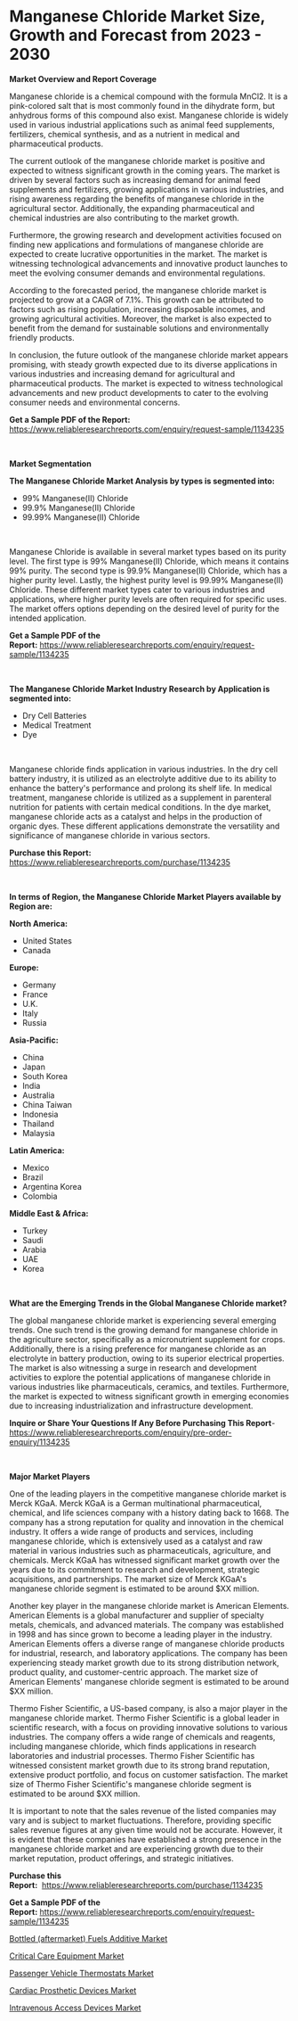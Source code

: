 <p><h1>Manganese Chloride Market Size, Growth and Forecast from 2023 - 2030</h1></p><p><strong>Market Overview and Report Coverage</strong></p>
<p><p>Manganese chloride is a chemical compound with the formula MnCl2. It is a pink-colored salt that is most commonly found in the dihydrate form, but anhydrous forms of this compound also exist. Manganese chloride is widely used in various industrial applications such as animal feed supplements, fertilizers, chemical synthesis, and as a nutrient in medical and pharmaceutical products.</p><p>The current outlook of the manganese chloride market is positive and expected to witness significant growth in the coming years. The market is driven by several factors such as increasing demand for animal feed supplements and fertilizers, growing applications in various industries, and rising awareness regarding the benefits of manganese chloride in the agricultural sector. Additionally, the expanding pharmaceutical and chemical industries are also contributing to the market growth.</p><p>Furthermore, the growing research and development activities focused on finding new applications and formulations of manganese chloride are expected to create lucrative opportunities in the market. The market is witnessing technological advancements and innovative product launches to meet the evolving consumer demands and environmental regulations.</p><p>According to the forecasted period, the manganese chloride market is projected to grow at a CAGR of 7.1%. This growth can be attributed to factors such as rising population, increasing disposable incomes, and growing agricultural activities. Moreover, the market is also expected to benefit from the demand for sustainable solutions and environmentally friendly products.</p><p>In conclusion, the future outlook of the manganese chloride market appears promising, with steady growth expected due to its diverse applications in various industries and increasing demand for agricultural and pharmaceutical products. The market is expected to witness technological advancements and new product developments to cater to the evolving consumer needs and environmental concerns.</p></p>
<p><strong>Get a Sample PDF of the Report:</strong> <a href="https://www.reliableresearchreports.com/enquiry/request-sample/1134235">https://www.reliableresearchreports.com/enquiry/request-sample/1134235</a></p>
<p>&nbsp;</p>
<p><strong>Market Segmentation</strong></p>
<p><strong>The Manganese Chloride Market Analysis by types is segmented into:</strong></p>
<p><ul><li>99% Manganese(II) Chloride</li><li>99.9% Manganese(II) Chloride</li><li>99.99% Manganese(II) Chloride</li></ul></p>
<p>&nbsp;</p>
<p><p>Manganese Chloride is available in several market types based on its purity level. The first type is 99% Manganese(II) Chloride, which means it contains 99% purity. The second type is 99.9% Manganese(II) Chloride, which has a higher purity level. Lastly, the highest purity level is 99.99% Manganese(II) Chloride. These different market types cater to various industries and applications, where higher purity levels are often required for specific uses. The market offers options depending on the desired level of purity for the intended application.</p></p>
<p><strong>Get a Sample PDF of the Report:</strong>&nbsp;<a href="https://www.reliableresearchreports.com/enquiry/request-sample/1134235">https://www.reliableresearchreports.com/enquiry/request-sample/1134235</a></p>
<p>&nbsp;</p>
<p><strong>The Manganese Chloride Market Industry Research by Application is segmented into:</strong></p>
<p><ul><li>Dry Cell Batteries</li><li>Medical Treatment</li><li>Dye</li></ul></p>
<p>&nbsp;</p>
<p><p>Manganese chloride finds application in various industries. In the dry cell battery industry, it is utilized as an electrolyte additive due to its ability to enhance the battery's performance and prolong its shelf life. In medical treatment, manganese chloride is utilized as a supplement in parenteral nutrition for patients with certain medical conditions. In the dye market, manganese chloride acts as a catalyst and helps in the production of organic dyes. These different applications demonstrate the versatility and significance of manganese chloride in various sectors.</p></p>
<p><strong>Purchase this Report:</strong>&nbsp; <a href="https://www.reliableresearchreports.com/purchase/1134235">https://www.reliableresearchreports.com/purchase/1134235</a></p>
<p>&nbsp;</p>
<p><strong>In terms of Region, the Manganese Chloride Market Players available by Region are:</strong></p>
<p>
    <p> <strong> North America: </strong>
        <ul>
            <li>United States</li>
            <li>Canada</li>
        </ul>
        </p> 
    <p> <strong> Europe: </strong>
        <ul>
            <li>Germany</li>
            <li>France</li>
            <li>U.K.</li>
            <li>Italy</li>
            <li>Russia</li>
        </ul>
        </p> 
    <p> <strong> Asia-Pacific: </strong>
        <ul>
            <li>China</li>
            <li>Japan</li>
            <li>South Korea</li>
            <li>India</li>
            <li>Australia</li>
            <li>China Taiwan</li>
            <li>Indonesia</li>
            <li>Thailand</li>
            <li>Malaysia</li>
        </ul>
        </p> 
    <p> <strong> Latin America: </strong>
        <ul>
            <li>Mexico</li>
            <li>Brazil</li>
            <li>Argentina Korea</li>
            <li>Colombia</li>
        </ul>
        </p> 
    <p> <strong> Middle East & Africa: </strong>
        <ul>
            <li>Turkey</li>
            <li>Saudi</li>
            <li>Arabia</li>
            <li>UAE</li>
            <li>Korea</li>
        </ul>
    </p>
    </p>
<p>&nbsp;</p>
<p><strong>What are the Emerging Trends in the Global Manganese Chloride market?</strong></p>
<p><p>The global manganese chloride market is experiencing several emerging trends. One such trend is the growing demand for manganese chloride in the agriculture sector, specifically as a micronutrient supplement for crops. Additionally, there is a rising preference for manganese chloride as an electrolyte in battery production, owing to its superior electrical properties. The market is also witnessing a surge in research and development activities to explore the potential applications of manganese chloride in various industries like pharmaceuticals, ceramics, and textiles. Furthermore, the market is expected to witness significant growth in emerging economies due to increasing industrialization and infrastructure development.</p></p>
<p><strong>Inquire or Share Your Questions If Any Before Purchasing This Report</strong>- <a href="https://www.reliableresearchreports.com/enquiry/pre-order-enquiry/1134235">https://www.reliableresearchreports.com/enquiry/pre-order-enquiry/1134235</a></p>
<p>&nbsp;</p>
<p><strong>Major Market Players</strong></p>
<p><p>One of the leading players in the competitive manganese chloride market is Merck KGaA. Merck KGaA is a German multinational pharmaceutical, chemical, and life sciences company with a history dating back to 1668. The company has a strong reputation for quality and innovation in the chemical industry. It offers a wide range of products and services, including manganese chloride, which is extensively used as a catalyst and raw material in various industries such as pharmaceuticals, agriculture, and chemicals. Merck KGaA has witnessed significant market growth over the years due to its commitment to research and development, strategic acquisitions, and partnerships. The market size of Merck KGaA's manganese chloride segment is estimated to be around $XX million.</p><p>Another key player in the manganese chloride market is American Elements. American Elements is a global manufacturer and supplier of specialty metals, chemicals, and advanced materials. The company was established in 1998 and has since grown to become a leading player in the industry. American Elements offers a diverse range of manganese chloride products for industrial, research, and laboratory applications. The company has been experiencing steady market growth due to its strong distribution network, product quality, and customer-centric approach. The market size of American Elements' manganese chloride segment is estimated to be around $XX million.</p><p>Thermo Fisher Scientific, a US-based company, is also a major player in the manganese chloride market. Thermo Fisher Scientific is a global leader in scientific research, with a focus on providing innovative solutions to various industries. The company offers a wide range of chemicals and reagents, including manganese chloride, which finds applications in research laboratories and industrial processes. Thermo Fisher Scientific has witnessed consistent market growth due to its strong brand reputation, extensive product portfolio, and focus on customer satisfaction. The market size of Thermo Fisher Scientific's manganese chloride segment is estimated to be around $XX million.</p><p>It is important to note that the sales revenue of the listed companies may vary and is subject to market fluctuations. Therefore, providing specific sales revenue figures at any given time would not be accurate. However, it is evident that these companies have established a strong presence in the manganese chloride market and are experiencing growth due to their market reputation, product offerings, and strategic initiatives.</p></p>
<p><strong>Purchase this Report:</strong>&nbsp;&nbsp;<a href="https://www.reliableresearchreports.com/purchase/1134235">https://www.reliableresearchreports.com/purchase/1134235</a></p>
<p></p>
<p><strong>Get a Sample PDF of the Report:</strong>&nbsp;<a href="https://www.reliableresearchreports.com/enquiry/request-sample/1134235">https://www.reliableresearchreports.com/enquiry/request-sample/1134235</a></p>
<p><p><a href="https://medium.com/@sheetal.reportprime/bottled-aftermarket-fuels-additive-market-insights-into-market-cagr-market-trends-and-growth-554adac2f071">Bottled (aftermarket) Fuels Additive Market</a></p><p><a href="https://www.linkedin.com/pulse/critical-care-equipment-market-research-report-unlocks-2yb5c/">Critical Care Equipment Market</a></p><p><a href="https://medium.com/@krithi.reportprime/passenger-vehicle-thermostats-market-trends-and-market-analysis-forecasted-for-period-2023-2030-96fd1ac822bb">Passenger Vehicle Thermostats Market</a></p><p><a href="https://www.linkedin.com/pulse/cardiac-prosthetic-devices-market-insights-players-forecast-yiiac/">Cardiac Prosthetic Devices Market</a></p><p><a href="https://www.linkedin.com/pulse/intravenous-access-devices-market-research-report-provides-ntykc/">Intravenous Access Devices Market</a></p></p>